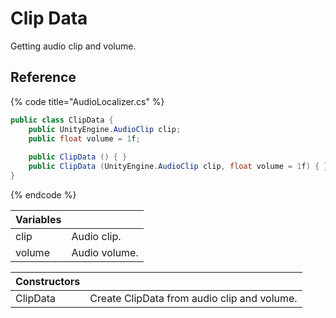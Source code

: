 # Clip Data

Getting audio clip and volume.

## Reference

{% code title="AudioLocalizer.cs" %}
```csharp
public class ClipData { 
    public UnityEngine.AudioClip clip;
    public float volume = 1f;
    
    public ClipData () { }
    public ClipData (UnityEngine.AudioClip clip, float volume = 1f) { }
}
```
{% endcode %}

| Variables |  |
| :--- | :--- |
| clip | Audio clip. |
| volume | Audio volume. |

| Constructors |  |
| :--- | :--- |
| ClipData | Create ClipData from audio clip and volume. |

